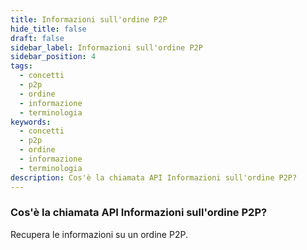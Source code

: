 ```yaml
---
title: Informazioni sull'ordine P2P
hide_title: false
draft: false
sidebar_label: Informazioni sull'ordine P2P
sidebar_position: 4
tags:
  - concetti
  - p2p
  - ordine
  - informazione
  - terminologia
keywords:
  - concetti
  - p2p
  - ordine
  - informazione
  - terminologia
description: Cos'è la chiamata API Informazioni sull'ordine P2P?
---
```


### Cos'è la chiamata API Informazioni sull'ordine P2P?

Recupera le informazioni su un ordine P2P.

